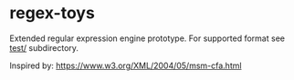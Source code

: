 # regex-toys

Extended regular expression engine prototype. For supported format see [test/](test/) subdirectory.

Inspired by: https://www.w3.org/XML/2004/05/msm-cfa.html
